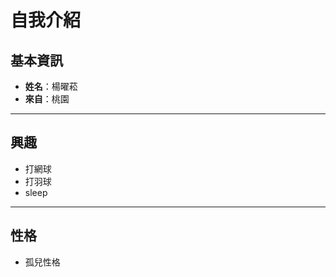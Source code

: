 # 自我介紹

## 基本資訊
- **姓名**：楊曜菘  
- **來自**：桃園  

---

##  興趣
- 打網球  
- 打羽球  
- sleep 

---

##  性格
- 孤兒性格
